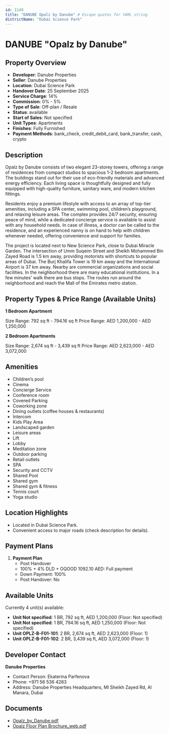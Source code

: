 ```yaml
---
id: 1149
title: "DANUBE Opalz by Danube" # Escape quotes for YAML string
districtName: "Dubai Science Park"
---
```


# DANUBE "Opalz by Danube"

## Property Overview
- **Developer**: Danube Properties
- **Seller**: Danube Properties
- **Location**: Dubai Science Park
- **Handover Date**: 25 September 2025
- **Service Charge**: 14%
- **Commission**: 0% - 5%
- **Type of Sale**: Off-plan / Resale
- **Status**: available
- **Start of Sales**: Not specified
- **Unit Types**: Apartments
- **Finishes**: Fully Furnished
- **Payment Methods**: bank_check, credit_debit_card, bank_transfer, cash, crypto

## Description
Opalz by Danube consists of two elegant 23-storey towers, offering a range of residences from compact studios to spacious 1-2 bedroom apartments. The buildings stand out for their use of eco-friendly materials and advanced energy efficiency. Each living space is thoughtfully designed and fully equipped with high-quality furniture, sanitary ware, and modern kitchen fittings.

Residents enjoy a premium lifestyle with access to an array of top-tier amenities, including a SPA center, swimming pool, children’s playground, and relaxing leisure areas. The complex provides 24/7 security, ensuring peace of mind, while a dedicated concierge service is available to assist with any household needs. In case of illness, a doctor can be called to the residence, and an experienced nanny is on hand to help with children whenever needed, offering convenience and support for families.

The project is located next to New Science Park, close to Dubai Miracle Garden. The intersection of Umm Suqeim Street and Sheikh Mohammed Bin Zayed Road is 1.5 km away, providing motorists with shortcuts to popular areas of Dubai. The Burj Khalifa Tower is 19 km away and the International Airport is 37 km away. Nearby are commercial organizations and social facilities. In the neighborhood there are many educational institutions. In a few minutes' walk there are bus stops. The routes run around the neighborhood and reach the Mall of the Emirates metro station.

## Property Types & Price Range (Available Units)
**1 Bedroom Apartment**

Size Range: 792 sq ft - 794.16 sq ft
Price Range: AED 1,200,000 - AED 1,250,000

**2 Bedroom Apartments**

Size Range: 2,674 sq ft - 3,439 sq ft
Price Range: AED 2,623,000 - AED 3,072,000

## Amenities
- Children’s pool
- Cinema
- Concierge Service
- Conference room
- Covered Parking
- Coworking zone
- Dining outlets  (coffee houses & restaurants)
- Intercom
- Kids Play Area
- Landscaped garden
- Leisure areas
- Lift
- Lobby
- Meditation zone
- Outdoor parking
- Retail outlets
- SPA
- Security and CCTV
- Shared Pool
- Shared gym
- Shared gym & fitness
- Tennis court
- Yoga studio

## Location Highlights
- Located in Dubai Science Park.
- Convenient access to major roads (check description for details).

## Payment Plans
1. **Payment Plan**
   - Post Handover
   - 100% + 4% DLD + OQOOD 1092.10 AED: Full payment
   - Down Payment: 100%
   - Post Handover: No

## Available Units
Currently 4 unit(s) available:
- **Unit Not specified**: 1 BR, 792 sq ft, AED 1,200,000 (Floor: Not specified)
- **Unit Not specified**: 1 BR, 794.16 sq ft, AED 1,250,000 (Floor: Not specified)
- **Unit OPLZ-B-F01-101**: 2 BR, 2,674 sq ft, AED 2,623,000 (Floor: 1)
- **Unit OPLZ-B-F01-102**: 2 BR, 3,439 sq ft, AED 3,072,000 (Floor: 1)

## Developer Contact
**Danube Properties**
- Contact Person: Ekaterina Parfenova
- Phone: +971 56 536 4283
- Address: Danube Properties Headquarters, Ml Sheikh Zayed Rd, Al Manara, Dubai

## Documents
- [Opalz_by_Danube.pdf](https://cdn.geniemap.net/2024/02/25/099tyMJRGueJTUGFRwSrvGJfw7yZj73IFFrkuGhl.pdf)
- [Opalz Floor Plan Brochure_web.pdf](https://cdn.geniemap.net/2025/01/23/JF6YagLwQrOpv8kAHZ1bQ94eWJ3NtrkJrmFe8XpL.pdf)
